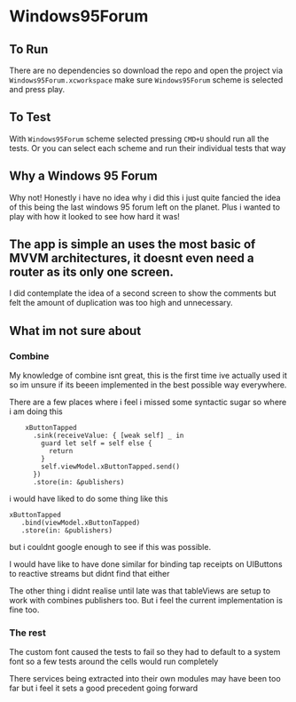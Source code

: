 # Windows95Forum

## To Run 

There are no dependencies so download the repo and open the project via `Windows95Forum.xcworkspace` make sure `Windows95Forum` scheme is selected and press play.

## To Test

With `Windows95Forum` scheme selected pressing `CMD+U` should run all the tests. 
Or you can select each scheme and run their individual tests that way

## Why a Windows 95 Forum

Why not! Honestly i have no idea why i did this i just quite fancied the idea of this being the last windows 95 forum left on the planet.
Plus i wanted to play with how it looked to see how hard it was!

## The app is simple an uses the most basic of MVVM architectures, it doesnt even need a router as its only one screen.

I did contemplate the idea of a second screen to show the comments but felt the amount of duplication was too high and unnecessary.

## What im not sure about

### Combine
My knowledge of combine isnt great, this is the first time ive actually used it so im unsure if its beeen implemented in the best possible way everywhere.

There are a few places where i feel i missed some syntactic sugar so where i am doing this

```
    xButtonTapped
      .sink(receiveValue: { [weak self] _ in
        guard let self = self else {
          return
        }
        self.viewModel.xButtonTapped.send()
      })
      .store(in: &publishers)
```

i would have liked to do some thing like this 

```
xButtonTapped
   .bind(viewModel.xButtonTapped)
   .store(in: &publishers)
```
but i couldnt google enough to see if this was possible.

I would have like to have done similar for binding tap receipts on UIButtons to reactive streams but didnt find that either

The other thing i didnt realise until late was that tableViews are setup to work with combines publishers too. But i feel the current implementation is fine too.

### The rest

The custom font caused the tests to fail so they had to default to a system font so a few tests around the cells would run completely

There services being extracted into their own modules may have been too far but i feel it sets a good precedent going forward

